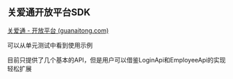 ## 关爱通开放平台SDK

[关爱通 - 开放平台 (guanaitong.com)](https://open.guanaitong.com/)


可以从单元测试中看到使用示例


目前只提供了几个基本的API，但是用户可以借鉴LoginApi和EmployeeApi的实现轻松扩展